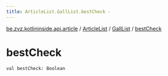 ```yaml
---
title: ArticleList.GallList.bestCheck - 
---
```


[be.zvz.kotlininside.api.article](../../index.html) / [ArticleList](../index.html) / [GallList](index.html) / [bestCheck](./best-check.html)

# bestCheck

`val bestCheck: Boolean`